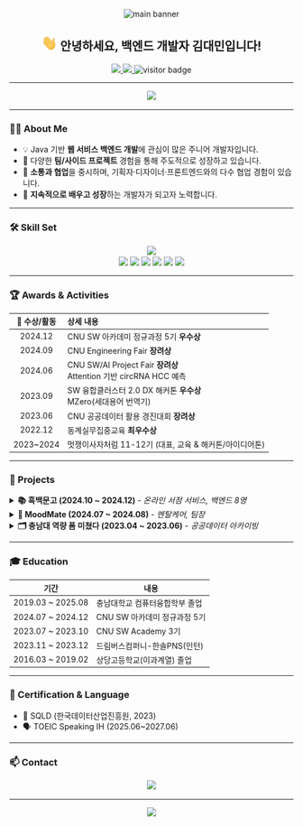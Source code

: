<p align="center">
  <!-- 흑백모드와 고대비에 잘 보이는 단색 기반 배너 사용 -->
  <img src="https://capsule-render.vercel.app/api?type=waving&color=0F2027,2C5364&height=210&section=header&text=Backend%20Developer&fontColor=FFFFFF&fontSize=38&fontAlignY=35&animation=twinkling" alt="main banner"/>
</p>

<h2 align="center">
  <img src="https://raw.githubusercontent.com/ABSphreak/ABSphreak/master/gifs/Hi.gif" width="28"> 
  안녕하세요, <b>백엔드 개발자 김대민</b>입니다!
</h2>

<p align="center">
  <a href="mailto:kdm0068@gmail.com">
    <img src="https://img.shields.io/badge/Email-kdm0068@gmail.com-red?style=for-the-badge&logo=gmail">
  </a>
  <a href="https://github.com/daemin-kim">
    <img src="https://img.shields.io/badge/GitHub-daemin--kim-181717?style=for-the-badge&logo=github">
  </a>
  <img src="https://komarev.com/ghpvc/?username=daemin-kim&style=for-the-badge" alt="visitor badge"/>
</p>

---

<div align="center">
  <img src="https://readme-typing-svg.demolab.com?font=Fira+Code&weight=10000&size=26&pause=1000&color=5BC0EB&random=false&center=true&vCenter=true&width=560&lines=Backend+Developer;Continuous+Learner;Team+Player%2C+Leader;Java+%E2%80%A2+Spring+%E2%80%A2+AWS+%E2%80%A2+Docker+etc."/>
</div>

---

### 🙋‍♂️ About Me

- 💡 Java 기반 **웹 서비스 백엔드 개발**에 관심이 많은 주니어 개발자입니다.
- 🏃 다양한 **팀/사이드 프로젝트** 경험을 통해 주도적으로 성장하고 있습니다.
- 🤝 **소통과 협업**을 중시하며, 기획자·디자이너·프론트엔드와의 다수 협업 경험이 있습니다.
- 🔄 **지속적으로 배우고 성장**하는 개발자가 되고자 노력합니다.

---

### 🛠️ Skill Set

<p align="center">
  <img src="https://skillicons.dev/icons?i=java,spring,redis,mysql,docker,aws,github,figma,notion&perline=8"/><br/>
  <img src="https://img.shields.io/badge/SpringBoot-24292F?style=for-the-badge&logo=springboot&logoColor=white"/>
  <img src="https://img.shields.io/badge/JPA-444444?style=for-the-badge"/>
  <img src="https://img.shields.io/badge/Nginx-444444?style=for-the-badge&logo=nginx&logoColor=white"/>
  <img src="https://img.shields.io/badge/Github Actions-24292F?style=for-the-badge&logo=github-actions&logoColor=white"/>
  <img src="https://img.shields.io/badge/Sonarqube-24292F?style=for-the-badge&logo=sonarqube&logoColor=white"/>
  <img src="https://img.shields.io/badge/Dooray-444444?style=for-the-badge"/>
</p>

---

### 🏆 Awards & Activities

| 🥇 수상/활동 | 상세 내용 |
|:---:|:---|
| 2024.12 | CNU SW 아카데미 정규과정 5기 <b>우수상</b> |
| 2024.09 | CNU Engineering Fair <b>장려상</b> |
| 2024.06 | CNU SW/AI Project Fair <b>장려상</b><br>Attention 기반 circRNA HCC 예측 |
| 2023.09 | SW 융합클러스터 2.0 DX 해커톤 <b>우수상</b><br>MZero(세대용어 번역기) |
| 2023.06 | CNU 공공데이터 활용 경진대회 <b>장려상</b> |
| 2022.12 | 동계실무집중교육 <b>최우수상</b> |
| 2023~2024 | 멋쟁이사자처럼 11-12기 (대표, 교육 & 해커톤/아이디어톤) |

---

### 📝 Projects

<details>
  <summary><b>📚 흑백문고 (2024.10 ~ 2024.12)</b> - <i>온라인 서점 서비스, 백엔드 8명</i></summary>
  <ul>
    <li>주요 도메인 CRUD 및 도서 등록, 결제 기능 개발</li>
    <li>알라딘 API·Toss payments 연동, DB 설계, 트랜잭션 강화</li>
    <li>GitHub: <a href="https://github.com/nhnacademy-be7-heukbaekbook">프로젝트 바로가기</a></li>
  </ul>
</details>

<details>
  <summary><b>🧠 MoodMate (2024.07 ~ 2024.08)</b> - <i>멘탈케어, 팀장</i></summary>
  <ul>
    <li>OpenAI API 기반 감정 분석, 챗봇 기능/DB 설계</li>
    <li>프로젝트 일정/구성원 조율, 실질적 리더십 경험</li>
    <li>GitHub: <a href="https://github.com/CNU-likelion-Moodmate">프로젝트 바로가기</a></li>
  </ul>
</details>

<details>
  <summary><b>🗂️ 충남대 역량 폼 미쳤다 (2023.04 ~ 2023.06)</b> - <i>공공데이터 아카이빙</i></summary>
  <ul>
    <li>대외활동/학과 관심 CRUD, API 명세 및 DB 설계</li>
    <li>GitHub: <a href="https://github.com/cnu-data-contest">프로젝트 바로가기</a></li>
  </ul>
</details>

---

### 🎓 Education

| 기간 | 내용 |
|---|---|
| 2019.03 ~ 2025.08 | 충남대학교 컴퓨터융합학부 졸업 |
| 2024.07 ~ 2024.12 | CNU SW 아카데미 정규과정 5기 |
| 2023.07 ~ 2023.10 | CNU SW Academy 3기 |
| 2023.11 ~ 2023.12 | 드림버스컴퍼니-한솔PNS(인턴) |
| 2016.03 ~ 2019.02 | 상당고등학교(이과계열) 졸업 |

---

### 📃 Certification & Language

- 🏅 SQLD (한국데이터산업진흥원, 2023)
- 🗣️ TOEIC Speaking IH (2025.06~2027.06)

---

### 📫 Contact

<p align="center">
  <img src="https://img.shields.io/badge/Email-kdm0068@gmail.com-red?style=for-the-badge&logo=gmail">
</p>

---

<p align="center">
  <img src="https://capsule-render.vercel.app/api?type=waving&color=0F2027,2C5364&height=120&section=footer"/>
</p>

